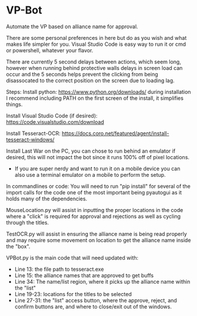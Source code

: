 # VP-Bot
Automate the VP based on alliance name for approval.

There are some personal preferences in here but do as you wish and what makes life simpler for you.
Visual Studio Code is easy way to run it or cmd or powershell, whatever your flavor.

There are currently 5 second delays between actions, which seem long, however when running behind protective walls delays in screen load can occur and the 5 seconds helps prevent the clicking from being disassocated to the correct position on the screen due to loading lag.

Steps:
Install python:  https://www.python.org/downloads/   during installation I recommend including PATH on the first screen of the install, it simplifies things.

Install Visual Studio Code (if desired): https://code.visualstudio.com/download

Install Tesseract-OCR: https://docs.coro.net/featured/agent/install-tesseract-windows/

Install Last War on the PC, you can chose to run behind an emulator if desired, this will not impact the bot since it runs 100% off of pixel locations.
 - If you are super nerdy and want to run it on a mobile device you can also use a terminal emulator on a mobile to perform the setup.

In commandlines or code:
You will need to run "pip install" for several of the import calls for the code one of the most important being pyautogui as it holds many of the dependencies.

MouseLocation.py will assist in inputting the proper locations in the code where a "click" is required for approval and rejections as well as cycling through the titles. 

TestOCR.py will assist in ensuring the alliance name is being read properly and may require some movement on location to get the alliance name inside the "box".

VPBot.py is the main code that will need updated with:
 - Line 13: the file path to tesseract.exe
 - Line 15: the alliance names that are approved to get buffs
 - Line 34: The name/list region, where it picks up the alliance name within the "list"
 - Line 19-23: locations for the titles to be selected
 - Line 27-31: the "list" access button, where the approve, reject, and confirm buttons are, and where to close/exit out of the windows.




